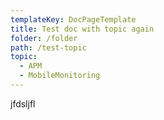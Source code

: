 ```yaml
---
templateKey: DocPageTemplate
title: Test doc with topic again
folder: /folder
path: /test-topic
topic:
  - APM
  - MobileMonitoring
---
```

jfdsljfl